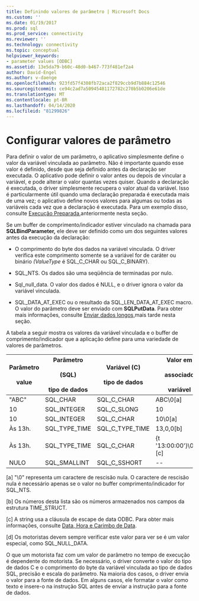 ```yaml
---
title: Definindo valores de parâmetro | Microsoft Docs
ms.custom: ''
ms.date: 01/19/2017
ms.prod: sql
ms.prod_service: connectivity
ms.reviewer: ''
ms.technology: connectivity
ms.topic: conceptual
helpviewer_keywords:
- parameter values [ODBC]
ms.assetid: 13e5da79-b60c-48d0-b467-773f481ef2a4
author: David-Engel
ms.author: v-daenge
ms.openlocfilehash: 923fd57f4308fb72aca2f829ccb9d7b884c12546
ms.sourcegitcommit: ce94c2ad7a50945481172782c270b5b0206e61de
ms.translationtype: MT
ms.contentlocale: pt-BR
ms.lasthandoff: 04/14/2020
ms.locfileid: "81299826"
---
```

# <a name="setting-parameter-values"></a>Configurar valores de parâmetro
Para definir o valor de um parâmetro, o aplicativo simplesmente define o valor da variável vinculada ao parâmetro. Não é importante quando esse valor é definido, desde que seja definido antes da declaração ser executada. O aplicativo pode definir o valor antes ou depois de vincular a variável, e pode alterar o valor quantas vezes quiser. Quando a declaração é executada, o driver simplesmente recupera o valor atual da variável. Isso é particularmente útil quando uma declaração preparada é executada mais de uma vez; o aplicativo define novos valores para algumas ou todas as variáveis cada vez que a declaração é executada. Para um exemplo disso, consulte [Execução Preparada,](../../../odbc/reference/develop-app/prepared-execution-odbc.md)anteriormente nesta seção.  
  
 Se um buffer de comprimento/indicador estiver vinculado na chamada para **SQLBindParameter,** ele deve ser definido como um dos seguintes valores antes da execução da declaração:  
  
-   O comprimento do byte dos dados na variável vinculada. O driver verifica este comprimento somente se a variável for de caráter ou binário *(ValueType* é SQL_C_CHAR ou SQL_C_BINARY).  
  
-   SQL_NTS. Os dados são uma seqüência de terminadas por nulo.  
  
-   Sql_null_data. O valor dos dados é NULL, e o driver ignora o valor da variável vinculada.  
  
-   SQL_DATA_AT_EXEC ou o resultado da SQL_LEN_DATA_AT_EXEC macro. O valor do parâmetro deve ser enviado com **SQLPutData**. Para obter mais informações, consulte [Enviar dados longos,](../../../odbc/reference/develop-app/sending-long-data.md)mais tarde nesta seção.  
  
 A tabela a seguir mostra os valores da variável vinculada e o buffer de comprimento/indicador que a aplicação define para uma variedade de valores de parâmetros.  
  
|Parâmetro<br /><br /> value|Parâmetro<br /><br /> (SQL)<br /><br /> tipo de dados|Variável (C)<br /><br /> tipo de dados|Valor em <br /><br /> associado<br /><br /> variável|Valor em <br /><br /> comprimento/indicador<br /><br /> buffer[d]|  
|-------------------------|-----------------------------------------|----------------------------------|-------------------------------------|----------------------------------------------------|  
|"ABC"|SQL_CHAR|SQL_C_CHAR|ABC\0[a]|SQL_NTS ou 3|  
|10|SQL_INTEGER|SQL_C_SLONG|10|--|  
|10|SQL_INTEGER|SQL_C_CHAR|10\0[a]|SQL_NTS ou 2|  
|Às 13h.|SQL_TYPE_TIME|SQL_C_TYPE_TIME|13,0,0[b]|--|  
|Às 13h.|SQL_TYPE_TIME|SQL_C_CHAR|{t '13:00:00'}\0[a], [c]|SQL_NTS ou 14|  
|NULO|SQL_SMALLINT|SQL_C_SSHORT|--|Sql_null_data|  
  
 [a] "\0" representa um caractere de rescisão nula. O caractere de rescisão nula é necessário apenas se o valor no buffer comprimento/indicador for SQL_NTS.  
  
 [b] Os números desta lista são os números armazenados nos campos da estrutura TIME_STRUCT.  
  
 [c] A string usa a cláusula de escape de data ODBC. Para obter mais informações, consulte [Data, Hora e Carimbo de Data](../../../odbc/reference/develop-app/date-time-and-timestamp-literals.md).  
  
 [d] Os motoristas devem sempre verificar este valor para ver se é um valor especial, como SQL_NULL_DATA.  
  
 O que um motorista faz com um valor de parâmetro no tempo de execução é dependente do motorista. Se necessário, o driver converte o valor do tipo de dados C e o comprimento do byte da variável vinculada ao tipo de dados SQL, precisão e escala do parâmetro. Na maioria dos casos, o driver envia o valor para a fonte de dados. Em alguns casos, ele formatar o valor como texto e insere-o na instrução SQL antes de enviar a instrução para a fonte de dados.
